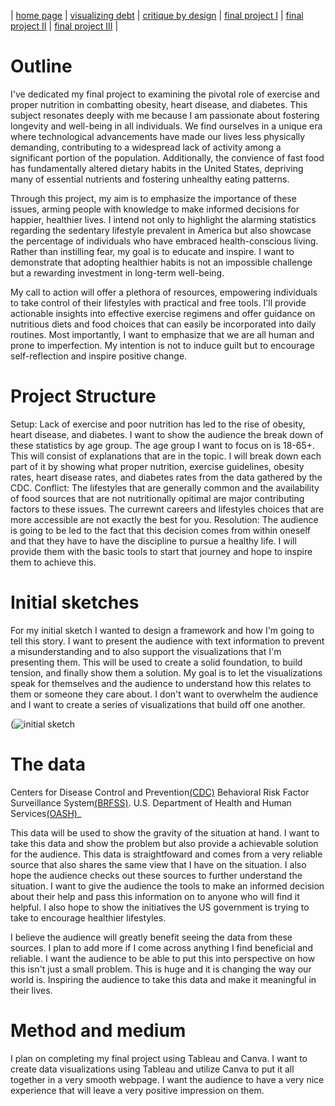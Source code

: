 | [home page](README.md) | [visualizing debt](visualizing-government-debt.md) | [critique by design](critique-by-design.md) | [final project I](finalproject1.md) | [final project II](final-project-part-two) | [final project III](final-project-part-three) |
# Outline
I've dedicated my final project to examining the pivotal role of exercise and proper nutrition in combatting obesity, heart disease, and diabetes. This subject resonates deeply with me because I am passionate about fostering longevity and well-being in all individuals. We find ourselves in a unique era where technological advancements have made our lives less physically demanding, contributing to a widespread lack of activity among a significant portion of the population. Additionally, the convience of fast food has fundamentally altered dietary habits in the United States, depriving many of essential nutrients and fostering unhealthy eating patterns.

Through this project, my aim is to emphasize the importance of these issues, arming people with knowledge to make informed decisions for happier, healthier lives. I intend not only to highlight the alarming statistics regarding the sedentary lifestyle prevalent in America but also showcase the percentage of individuals who have embraced health-conscious living. Rather than instilling fear, my goal is to educate and inspire. I want to demonstrate that adopting healthier habits is not an impossible challenge but a rewarding investment in long-term well-being.

My call to action will offer a plethora of resources, empowering individuals to take control of their lifestyles with practical and free tools. I'll provide actionable insights into effective exercise regimens and offer guidance on nutritious diets and food choices that can easily be incorporated into daily routines. Most importantly, I want to emphasize that we are all human and prone to imperfection. My intention is not to induce guilt but to encourage self-reflection and inspire positive change.

# Project Structure
Setup: Lack of exercise and poor nutrition has led to the rise of obesity, heart disease, and diabetes. I want to show the audience the break down of these statistics by age group. The age group I want to focus on is 18-65+. This will consist of explanations that are in the topic. I will break down each part of it by showing what proper nutrition, exercise guidelines, obesity rates, heart disease rates, and diabetes rates from the data gathered by the CDC.
Conflict: The lifestyles that are generally common and the availability of food sources that are not nutritionally opitimal are major contributing factors to these issues. The currewnt careers and lifestyles choices that are more accessible are not exactly the best for you.
Resolution: The audience is going to be led to the fact that this decision comes from within oneself and that they have to have the discipline to pursue a healthy life. I will provide them with the basic tools to start that journey and hope to inspire them to achieve this. 

# Initial sketches
For my initial sketch I wanted to design a framework and how I'm going to tell this story. I want to present the audience with text information to prevent a misunderstanding and to also support the visualizations that I'm presenting them. This will be used to create a solid foundation, to build tension, and finally show them a solution. My goal is to let the visualizations speak for themselves and the audience to understand how this relates to them or someone they care about. I don't want to overwhelm the audience and I want to create a series of visualizations that build off one another. 


(![initial sketch](https://github.com/jhorton25/Portfolio/assets/157176259/2c39bbfb-0d70-4a2d-938c-909ce12d876a)

# The data
Centers for Disease Control and Prevention[(CDC)](https://data.cdc.gov/Nutrition-Physical-Activity-and-Obesity/Nutrition-Physical-Activity-and-Obesity-Behavioral/hn4x-zwk7/about_data)
Behavioral Risk Factor Surveillance System[(BRFSS)](https://nccd.cdc.gov/dnpao_dtm/rdPage.aspx?rdReport=DNPAO_DTM.ExploreByTopic&islClass=PA&islTopic=PA1&go=GO). 
U.S. Department of Health and Human Services[(OASH)]([https://health.gov/healthypeople/objectives-and-data/browse-objectives/physical-activity/reduce-proportion-adults-who-do-no-physical-activity-their-free-time-pa-01/data?group=Age%20group%E2%80%A0%20%C2%A7&from=2020&to=2022&state=United%20States&populations=#edit-submit](https://health.gov/healthypeople/objectives-and-data/browse-objectives/physical-activity))_


This data will be used to show the gravity of the situation at hand. I want to take this data and show the problem but also provide a achievable solution for the audience. This data is straightfoward and comes from a very reliable source that also shares the same view that I have on the situation. I also hope the audience checks out these sources to further understand the situation. I want to give the audience the tools to make an informed decision about their help and pass this information on to anyone who will find it helpful. I also hope to show the initiatives the US government is trying to take to encourage healthier lifestyles.

I believe the audience will greatly benefit seeing the data from these sources. I plan to add more if I come across anything I find beneficial and reliable. I want the audience to be able to put this into perspective on how this isn't just a small problem. This is huge and it is changing the way our world is. Inspiring the audience to take this data and make it meaningful in their lives. 


# Method and medium
I plan on completing my final project using Tableau and Canva. I want to create data visualizations using Tableau and utilize Canva to put it all together in a very smooth webpage. I want the audience to have a very nice experience that will leave a very positive impression on them. 
